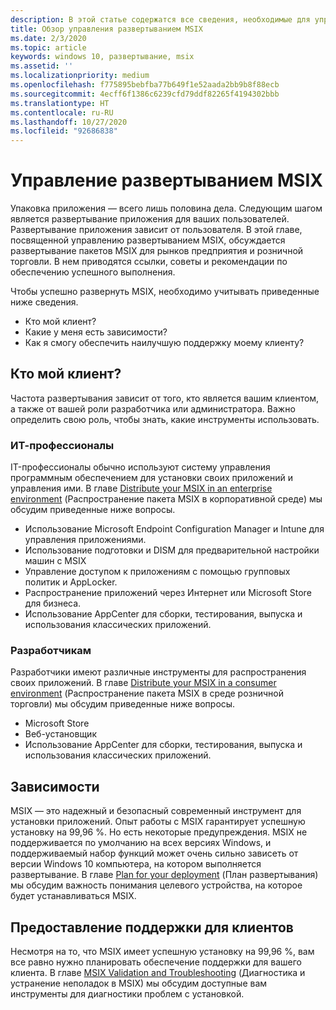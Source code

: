 ```yaml
---
description: В этой статье содержатся все сведения, необходимые для управления развертыванием приложений MSIX в корпоративной и розничной среде.  Эта статья предназначена для ИТ-специалистов предприятий.
title: Обзор управления развертыванием MSIX
ms.date: 2/3/2020
ms.topic: article
keywords: windows 10, развертывание, msix
ms.assetid: ''
ms.localizationpriority: medium
ms.openlocfilehash: f775895bebfba77b649f1e52aada2bb9b8f88ecb
ms.sourcegitcommit: 4ecff6f1386c6239cfd79ddf82265f4194302bbb
ms.translationtype: HT
ms.contentlocale: ru-RU
ms.lasthandoff: 10/27/2020
ms.locfileid: "92686838"
---
```

# <a name="manage-your-msix-deployment"></a>Управление развертыванием MSIX

Упаковка приложения — всего лишь половина дела. Следующим шагом является развертывание приложения для ваших пользователей. Развертывание приложения зависит от пользователя.  В этой главе, посвященной управлению развертыванием MSIX, обсуждается развертывание пакетов MSIX для рынков предприятия и розничной торговли. В нем приводятся ссылки, советы и рекомендации по обеспечению успешного выполнения. 

Чтобы успешно развернуть MSIX, необходимо учитывать приведенные ниже сведения.
* Кто мой клиент?
* Какие у меня есть зависимости?
* Как я смогу обеспечить наилучшую поддержку моему клиенту?

## <a name="who-is-my-customer"></a>Кто мой клиент?
Частота развертывания зависит от того, кто является вашим клиентом, а также от вашей роли разработчика или администратора.   Важно определить свою роль, чтобы знать, какие инструменты использовать.

### <a name="it-pros"></a>ИТ-профессионалы
IT-профессионалы обычно используют систему управления программным обеспечением для установки своих приложений и управления ими.  В главе [Distribute your MSIX in an enterprise environment](managing-your-msix-deployment-enterprise.md) (Распространение пакета MSIX в корпоративной среде) мы обсудим приведенные ниже вопросы.
* Использование Microsoft Endpoint Configuration Manager и Intune для управления приложениями.
* Использование подготовки и DISM для предварительной настройки машин с MSIX
* Управление доступом к приложениям с помощью групповых политик и AppLocker.
* Распространение приложений через Интернет или Microsoft Store для бизнеса.
* Использование AppCenter для сборки, тестирования, выпуска и использования классических приложений.
 
### <a name="developers"></a>Разработчикам
Разработчики имеют различные инструменты для распространения своих приложений.  В главе [Distribute your MSIX in a consumer environment](managing-your-msix-deployment-retail.md) (Распространение пакета MSIX в среде розничной торговли) мы обсудим приведенные ниже вопросы.  
* Microsoft Store
* Веб-установщик
* Использование AppCenter для сборки, тестирования, выпуска и использования классических приложений.

## <a name="dependencies"></a>Зависимости
MSIX — это надежный и безопасный современный инструмент для установки приложений. Опыт работы с MSIX гарантирует успешную установку на 99,96 %.  Но есть некоторые предупреждения. MSIX не поддерживается по умолчанию на всех версиях Windows, и поддерживаемый набор функций может очень сильно зависеть от версии Windows 10 компьютера, на котором выполняется развертывание.  В главе [Plan for your deployment](managing-your-msix-deployment-targetdevices.md) (План развертывания) мы обсудим важность понимания целевого устройства, на которое будет устанавливаться MSIX. 

## <a name="providing-support-for-my-customer"></a>Предоставление поддержки для клиентов
Несмотря на то, что MSIX имеет успешную установку на 99,96 %, вам все равно нужно планировать обеспечение поддержки для вашего клиента.  В главе [MSIX Validation and Troubleshooting](managing-your-msix-deployment-troubleshooting.md) (Диагностика и устранение неполадок в MSIX) мы обсудим доступные вам инструменты для диагностики проблем с установкой.


 

